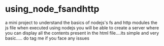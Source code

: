 # using_node_fsandhttp
a mini project to understand the basics of nodejs's fs and http modules
the js file when executed using nodejs you will be able to create a server where you can display all the contents 
present in the html file....its simple and very basic..... do tag me if you face any issues 
